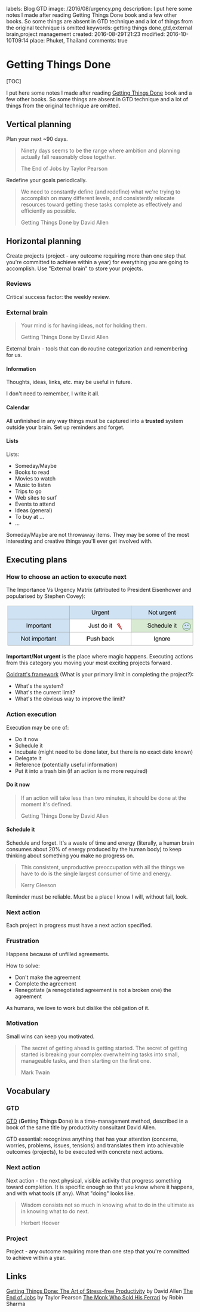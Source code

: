 labels: Blog
  		GTD
image: /2016/08/urgency.png
description: I put here some notes I made after reading Getting Things Done book and a few other books. So some things are absent in GTD technique and a lot of things from the original technique is omitted
keywords: getting things done,gtd,external brain,project management
created: 2016-08-29T21:23
modified: 2016-10-10T09:14
place: Phuket, Thailand
comments: true

# Getting Things Done

[TOC]

I put here some notes I made after reading [Getting Things Done](#gtd) book and a few other books. So some things are absent in GTD technique and a lot of things from the original technique are omitted.

## Vertical planning

Plan your next ~90 days.

> Ninety days seems to be the range where ambition and planning actually fall reasonably close together.
> 
> The End of Jobs by Taylor Pearson

Redefine your goals periodically.

> We need to constantly define (and redefine) what we're trying to accomplish on many different levels, and consistently relocate resources toward getting these tasks complete as effectively and efficiently as possible.
>
> Getting Things Done by David Allen

## Horizontal planning

Create projects (project - any outcome requiring more than one step that you're committed to achieve within a year) for everything you are going to accomplish. Use "External brain" to store your projects.

### Reviews

Critical success factor: the weekly review.

### External brain

> Your mind is for having ideas, not for holding them.
>
> Getting Things Done by David Allen

External brain - tools that can do routine categorization and remembering for us.

#### Information

Thoughts, ideas, links, etc. may be useful in future.

I don't need to remember, I write it all.

#### Calendar

All unfinished in any way things must be captured into a **trusted** system outside your brain.
Set up reminders and forget.

#### Lists

Lists:
- Someday/Maybe
- Books to read
- Movies to watch
- Music to listen
- Trips to go
- Web sites to surf
- Events to attend
- Ideas (general)
- To buy at ...
- ...

Someday/Maybe are not throwaway items. They may be some of the most interesting and creative things you'll ever get involved with.

## Executing plans

### How to choose an action to execute next

The Importance Vs Urgency Matrix (attributed to President Eisenhower and popularised by Stephen Covey):

![The Importance Vs Urgency Matrix](urgency.png)

**Important/Not urgent** is the place where magic happens. Executing actions from this category you moving your most exciting projects forward.

[Goldratt's framework](https://en.wikipedia.org/wiki/Theory_of_constraints) (What is your primary limit in completing the project?):

- What's the system?
- What's the current limit?
- What's the obvious way to improve the limit?

### Action execution

Execution may be one of:

- Do it now
- Schedule it
- Incubate (might need to be done later, but there is no exact date known)
- Delegate it
- Reference (potentially useful information)
- Put it into a trash bin (if an action is no more required)

#### Do it now

> If an action will take less than two minutes, it should be done at the moment it's defined.
>
> Getting Things Done by David Allen

#### Schedule it

Schedule and forget. It's a waste of time and energy (literally, a human brain consumes about 20% of energy produced by the human body) to keep thinking about something you make no progress on.

> This consistent, unproductive preoccupation with all the things we have to do is the single largest consumer of time and energy.
>
> Kerry Gleeson

Reminder must be reliable. Must be a place I know I will, without fail, look.

### Next action

Each project in progress must have a next action specified.

### Frustration

Happens because of unfilled agreements.

How to solve:

- Don't make the agreement
- Complete the agreement
- Renegotiate (a renegotiated agreement is not a broken one) the agreement

As humans, we love to work but dislike the obligation of it.

### Motivation

Small wins can keep you motivated.

> The secret of getting ahead is getting started. The secret of getting started is breaking your complex overwhelming tasks into small, manageable tasks, and then starting on the first one.
>
> Mark Twain

## Vocabulary

### GTD

[GTD](https://en.wikipedia.org/wiki/Getting_Things_Done) (**G**etting **T**hings **D**one) is a time-management method, described in a book of the same title by productivity consultant David Allen.

GTD essential: recognizes anything that has your attention (concerns, worries, problems, issues, tensions) and translates them into achievable outcomes (projects), to be executed with concrete next actions.

### Next action

Next action - the next physical, visible activity that progress something toward completion. It is specific enough so that you know where it happens, and with what tools (if any). What "doing" looks like.

> Wisdom consists not so much in knowing what to do in the ultimate as in knowing what to do next.
>
> Herbert Hoover

### Project

Project - any outcome requiring more than one step that you're committed to achieve within a year.

## Links

[Getting Things Done: The Art of Stress-free Productivity](https://www.amazon.com/Getting-Things-Done-Stress-free-Productivity-ebook/dp/B00SHL3V8M) by David Allen
[The End of Jobs](https://www.amazon.com/End-Jobs-Meaning-9-5-ebook/dp/B010L8SYRG) by Taylor Pearson
[The Monk Who Sold His Ferrari](https://www.amazon.com/Monk-Who-Sold-His-Ferrari/dp/0062515675) by Robin Sharma
